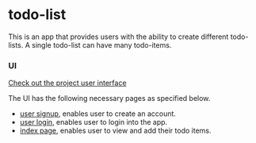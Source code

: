 # todo-list
This is an app that provides users with the ability to create different todo-lists. A single todo-list can have many todo-items.

### UI
[Check out the project user interface](https://mwinel.github.io/todo-list/ui/index.html)

The UI has the following necessary pages as specified below.

- [user signup](https://mwinel.github.io/todo-list/ui/signup.html), enables user to create an account.
- [user login](https://mwinel.github.io/todo-list/ui/login.html), enables user to login into the app.
- [index page](https://mwinel.github.io/todo-list/ui/index.html), enables user to view and add their todo items.
